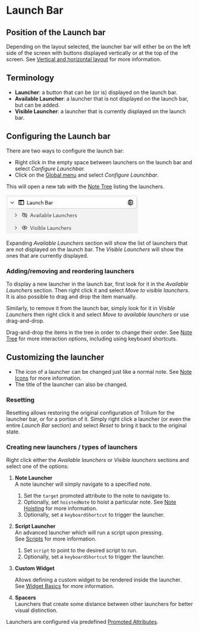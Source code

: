 # Launch Bar
## Position of the Launch bar

Depending on the layout selected, the launcher bar will either be on the left side of the screen with buttons displayed vertically or at the top of the screen. See [Vertical and horizontal layout](Vertical%20and%20horizontal%20layout.md) for more information.

## Terminology

*   **Launcher**: a button that can be (or is) displayed on the launch bar.
*   **Available Launcher**: a launcher that is not displayed on the launch bar, but can be added.
*   **Visible Launcher**: a launcher that is currently displayed on the launch bar.

## Configuring the Launch bar

There are two ways to configure the launch bar:

*   Right click in the empty space between launchers on the launch bar and select _Configure Launchbar._
*   Click on the [Global menu](Global%20menu.md) and select _Configure Launchbar_.

This will open a new tab with the [Note Tree](Note%20Tree.md) listing the launchers.

![](Launch%20Bar_image.png)

Expanding _Available Launchers_ section will show the list of launchers that are not displayed on the launch bar. The _Visible Launchers_ will show the ones that are currently displayed.

### Adding/removing and reordering launchers

To display a new launcher in the launch bar, first look for it in the _Available Launchers_ section. Then right click it and select _Move to visible launchers_. It is also possible to drag and drop the item manually.

Similarly, to remove it from the launch bar, simply look for it in _Visible Launchers_ then right click it and select _Move to available launchers_ or use drag-and-drop.

Drag-and-drop the items in the tree in order to change their order. See [Note Tree](Note%20Tree.md) for more interaction options, including using keyboard shortcuts.

## Customizing the launcher

*   The icon of a launcher can be changed just like a normal note. See [Note Icons](../Notes/Note%20Icons.md) for more information.
*   The title of the launcher can also be changed.

### Resetting

Resetting allows restoring the original configuration of Trilium for the launcher bar, or for a portion of it. Simply right click a launcher (or even the entire _Launch Bar_ section) and select _Reset_ to bring it back to the original state.

### Creating new launchers / types of launchers

Right click either the _Available launchers_ or _Visible launchers_ sections and select one of the options:

1.  **Note Launcher**  
    A note launcher will simply navigate to a specified note.
    
    1.  Set the `target` promoted attribute to the note to navigate to.
    2.  Optionally, set `hoistedNote` to hoist a particular note. See [Note Hoisting](../Navigation/Note%20Hoisting.md) for more information.
    3.  Optionally, set a `keyboardShortcut` to trigger the launcher.
2.  **Script Launcher**  
    An advanced launcher which will run a script upon pressing. See [Scripts](../../Note%20Types/Code/Scripts.md) for more information.
    
    1.  Set `script` to point to the desired script to run.
    2.  Optionally, set a `keyboardShortcut` to trigger the launcher.
3.  **Custom Widget**
    
    Allows defining a custom widget to be rendered inside the launcher. See [Widget Basics](../../Developer%20Guides/Widget%20Basics.md) for more information.
    
4.  **Spacers**  
    Launchers that create some distance between other launchers for better visual distinction.
    

Launchers are configured via predefined [Promoted Attributes](../../Advanced%20Usage/Attributes/Promoted%20Attributes.md).